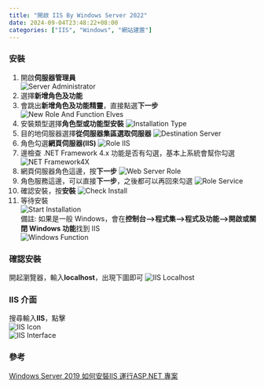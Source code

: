 ```yaml
---
title: "開啟 IIS By Windows Server 2022"
date: 2024-09-04T23:48:22+08:00
categories: ["IIS", "Windows", "網站建置"]
---
```

### 安裝
1. 開啟**伺服器管理員**  
![Server Administrator](/images/IIS/Server_Administrator.jpg "Server_Administrator")  
2. 選擇**新增角色及功能**
3. 會跳出**新增角色及功能精靈**，直接點選**下一步**
![New Role And Function Elves](/images/IIS/New_Role_And_Function_Elves.jpg "New_Role_And_Function_Elves")  
4. 安裝類型選擇**角色型或功能型安裝**
![Installation Type](/images/IIS/Installation_Type.jpg "Installation_Type")  
5. 目的地伺服器選擇**從伺服器集區選取伺服器**
![Destination Server](/images/IIS/Destination_Server.jpg "Destination_Server")  
6. 角色勾選**網頁伺服器(IIS)**
![Role IIS](/images/IIS/Role_IIS.jpg "Role_IIS")  
7. 邊檢查 .NET Framework 4.x 功能是否有勾選，基本上系統會幫你勾選
![NET Framework4X](/images/IIS/NET_Framework4X.jpg "NET_Framework4X")  
8. 網頁伺服器角色這邊，按**下一步**
![Web Server Role](/images/IIS/Web_Server_Role.jpg "Web_Server_Role")  
9. 角色服務這邊，可以直接**下一步**，之後都可以再回來勾選
![Role Service](/images/IIS/Role_Service.jpg "Role_Service")  
10.  確認安裝，按**安裝**
![Check Install](/images/IIS/Check_Install.jpg "RCheck_Install")  
11.  等待安裝  
![Start Installation](/images/IIS/Start_Installation.jpg "Start_Installation")  
備註: 如果是一般 Windows，會在**控制台-->程式集-->程式及功能-->開啟或關閉 Windows 功能**找到 IIS  
![Windows Function](/images/IIS/Windows_Function.jpg "Windows_Function")  
### 確認安裝
開起瀏覽器，輸入**localhost**，出現下圖即可
![IIS Localhost](/images/IIS/IIS_Localhost.jpg "IIS_Localhost")  

### IIS 介面
搜尋輸入**IIS**，點擊  
![IIS Icon](/images/IIS/IIS_Icon.jpg "IIS_Icon")  
![IIS Interface](/images/IIS/IIS_Interface.jpg "IIS_Interface")  


### 參考
[Windows Server 2019 如何安裝IIS 運行ASP.NET 專案](https://blog.hungwin.com.tw/windows-server-iis-install/)